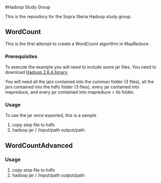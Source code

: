 #Hadoop Study Group

This is the repository for the Sopra Steria Hadoop study group.

## WordCount

This is the first attempt to create a WordCount algorithm in MapReduce.

### Prerequisites

To execute the example you will need to include some jar files. You need to download [Hadoop 2.6.4 binary](http://www.apache.org/dyn/closer.cgi/hadoop/common/hadoop-2.6.4/hadoop-2.6.4.tar.gz).

You will need all the jars contained into the common folder (3 files), all the jars contained into the hdfs folder (3 files), every jar contained into mapreduce, and every jar contained into mapreduce > lib folder.

### Usage

To use the jar once exported, this is a sample 

1. copy stop file to hdfs 
2. hadoop jar <path jar>/<Jar name> <ClassName> /input/path  output/path

## WordCountAdvanced

### Usage

1. copy stop file to hdfs 
2. hadoop jar <path jar>/<Jar name> <ClassName> /input/path  output/path